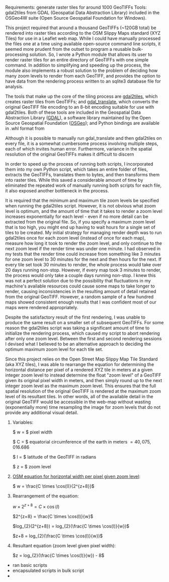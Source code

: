 Requirements: generate raster tiles for around 1000 GeoTIFFs
Tools: gdal2tiles  from GDAL (Geospatial Data Abstraction Library) included in the OSGeo4W suite (Open Source Geospatial Foundation for Windows). 

This project required that around a thousand GeoTIFFs (~120GB total) be rendered into raster tiles according to the OSM Slippy Maps standard (XYZ Tiles) for use in a Leaflet web map. While I could have manually processed the files one at a time using available open-source command line scripts, it seemed more prudent from the outset to program a reusable bulk-processing solution. So, I wrote a Python module that allows its user to render raster tiles for an entire directory of GeoTIFFs with one simple command. In addition to simplifying and speeding up the process, the module also implements a robust solution to the problem of deciding how many zoom levels to render from each GeoTIFF, and provides the option to have data from the rendering process written to an sqlite3 database file for analysis.

The tools that make up the core of the tiling process are [gdal2tiles](https://gdal.org/programs/gdal2tiles.html#gdal2tiles), which creates raster tiles from GeoTIFFs; and [gdal_translate](https://gdal.org/programs/gdal_translate.html#gdal-translate), which converts the original GeoTIFF file encoding to an 8-bit encoding suitable for use with gdal2tiles. Both of these tools are included in the Geospatial Data Abstraction Library ([GDAL](https://gdal.org/)), a software library maintained by the Open Source Geospatial Foundation ([OSGeo](https://www.osgeo.org/)); and Python bindings are available in .whl format from 



Although it is possible to manually run gdal_translate and then gdal2tiles on every file, it is a somewhat cumbersome process involving multiple steps, each of which invites human error. Furthermore, variance in the spatial resolution of the original GeoTIFFs makes it difficult to discern

In order to speed up the process of running both scripts, I incorporated them into my own Python script, which takes an entire folder of files, extracts the GeoTIFFs, translates them to bytes, and then transforms them into raster tiles. While this saved a considerable amount of time by eliminated the repeated work of manually running both scripts for each file, it also exposed another bottleneck in the process. 

It is required that the minimum and maximum tile zoom levels be specified when running the gdal2tiles script. However, it is not obvious what zoom level is optimum, and the amount of time that it takes to render a zoom level increases exponentially for each level - even if no more detail can be extracted from the original file. So, if you specify a maximum zoom level that is too high, you might end up having to wait hours for a single set of tiles to be created. My initial strategy for managing render depth was to run gdal2tiles once for each zoom level (instead of once for each map), measure how long it took to render the zoom level, and only continue to the next zoom level if the render time was under one minute. I had observed in my tests that the render time could increase from something like 3 minutes for one zoom level to 30 minutes for the next and then hours for the next. If every tile set took 30 minutes to render, the whole process would take over 20 days running non-stop. However, if every map took 3 minutes to render, the process would only take a couple days running non-stop. I knew this was not a perfect solution due to the possibility that fluctuations in my machine's available resources could cause some maps to take longer to render, causing inconsistencies in the resulting amount of detail retained from the original GeoTIFF. However, a random sample of a few hundred maps showed consistent enough results that I was confident most of our maps were rendered appropriately. 

Despite the satisfactory result of the first rendering, I was unable to produce the same result on a smaller set of subsequent GeoTIFFs. For some reason the gdal2tiles script was taking a significant amount of time to initialize the rendering process, which caused my script to abort rendering after only one zoom level. Between the first and second rendering sessions I devised what I believed to be an alternative approach to deciding the optimum maximum zoom level for each tile set. 

Since this project relies on the Open Street Map Slippy Map Tile Standard (aka XYZ tiles), I was able to rearrange the equation for determining the horizontal distance per pixel of a rendered XYZ tile in meters at a given integer zoom level to instead determine the float "zoom level" of a GeoTIFF given its original pixel width in meters, and then simply round up to the next integer zoom level as the maximum zoom level. This ensures that the full spatial resolution of the original GeoTIFF is rendered at the maximum zoom level of its resultant tiles. In other words, all of the available detail in the original GeoTIFF would be accessible in the web-map without wasting (exponentially more) time resampling the image for zoom levels that do not provide any additional visual detail. 

1. Variables:

    $ w = $ pixel width

    $ C = $ equatorial circumference of the earth in meters $= 40,075,016.686$

    $ l = $ latitude of the GeoTIFF in radians

    $ z = $ zoom level

1. [OSM equation for horizontal width per pixel given zoom level](https://wiki.openstreetmap.org/wiki/Zoom_levels#:~:text=Distance%20per%20pixel%20math):

    $ w = \frac{C \times \cos(l)}{2^{z+8}}$

1. Rearrangement of the equation:

    $w \times 2^{z+8} = C \times \cos(l)$

    $2^{z+8} = \frac{C \times \cos(l)}{w}$

    $log_{2}(2^{z+8}) = log_{2}(\frac{C \times \cos(l)}{w})$

    $z+8 = log_{2}(\frac{C \times \cos(l)}{w})$

1. Resultant equation (zoom level given pixel width):

    $z = log_{2}(\frac{C \times \cos(l)}{w}) - 8$


* ran basic scripts
* encapsulated scripts in bulk script
* 